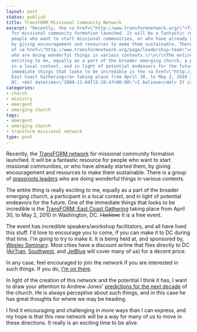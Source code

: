 ```yaml
---
layout: post
status: publish
title: TransFORM Missional Community Network
excerpt: "Recently, the <a href=\"http://www.transformnetwork.org/\">TransFORM network</a>
  for missional community formation launched. It will be a fantastic resource for
  people who want to start missional communities, or who have already started them,
  by giving encouragement and resources to make them sustainable. There is a group
  of <a href=\"http://www.transformnetwork.org/page/leadership-team\">grassroots leaders</a>
  who are doing wonderful things in various contexts.\r\n\r\nThe entire thing is really
  exciting to me, equally as a part of the broader emerging church, a participant
  in a local context, and in light of potential endeavors for the future. One of the
  immediate things that looks to be incredible is the <a href=\"http://www.transformnetwork.org/events/transform-east-coast-gathering\">TransFORM:
  East Coast Gathering</a> taking place from April 30, to May 2, 2010 in Washington,
  DC. <del datetime=\"2009-11-04T15:20:47+00:00\">I believe</del> It is a free event."
categories:
- church
- ministry
- emergent
- emerging church
tags:
- emergent
- emerging church
- transform missional network
type: post
---
```

Recently, the <a href="http://www.transformnetwork.org/">TransFORM network</a> for missional community formation launched. It will be a fantastic resource for people who want to start missional communities, or who have already started them, by giving encouragement and resources to make them sustainable. There is a group of <a href="http://www.transformnetwork.org/page/leadership-team">grassroots leaders</a> who are doing wonderful things in various contexts.

The entire thing is really exciting to me, equally as a part of the broader emerging church, a participant in a local context, and in light of potential endeavors for the future. One of the immediate things that looks to be incredible is the <a href="http://www.transformnetwork.org/events/transform-east-coast-gathering">TransFORM: East Coast Gathering</a> taking place from April 30, to May 2, 2010 in Washington, DC. <del datetime="2009-11-04T15:20:47+00:00">I believe</del> It is a free event.

The event has incredible speakers/workshop facilitators, and all have lived this stuff. I'd love to encourage you to come, if you can make it to DC during that time. I'm going to try to make it. It is being held at, and sponsored by, <a href="http://www.wesleyseminary.edu/">Wesley Seminary</a>. Most cities have a discount airline that flies directly to DC (<a href="http://www.airtran.com/">AirTran</a>, <a href="http://www.southwest.com/">Southwest</a>, and <a href="http://www.jetblue.com/">JetBlue</a> will cover many of us) for a decent price.

In any case, feel encouraged to join the network if you are interested in such things. If you do, <a href="http://www.transformnetwork.org/profile/JonathanStegall">I'm on there</a>.

In light of the creation of this network and the potential I think it has, I want to draw your attention to Andrew Jones' <a href="http://tallskinnykiwi.typepad.com/tallskinnykiwi/2009/11/my-prediction-for-next-decade-church-will-revisit-1930s.html">predictions for the next decade</a> of the church. He is always perceptive about such things, and in this case he has great thoughts for where we may be heading.

I find it encouraging and challenging in more ways than I can express, and my hope is that this new network will be a way for many of us to move in these directions. It really is an exciting time to be alive.

